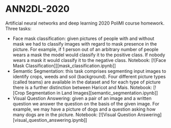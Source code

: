 # ANN2DL-2020
Artificial neural networks and deep learning 2020 PoliMI course homework.
Three tasks:
- Face mask classification: given pictures of people with and without mask we had to classify images with regard to mask presence in the picture. For example, if 1 person out of an arbitrary number of people wears a mask the model would classify it to the positive class. If nobody wears a mask it would classify it to the negative class.
Notebook: [![Face Mask Classification]][mask_classification.ipynb]] 
- Semantic Segmentation: this task comprises segmenting input images to identify crops, weeds and soil (background). Four different picture types (called teams) are available in the dataset and for each type of picture there is a further distinction between Haricot and Mais.
Notebook: [![Crop Segmentation in Land Images][semantic_segmentation.ipynb]]
- Visual Question Answering: given a pair of an image and a written question we answer the question on the basis of the given image. For example, we may have a picture of dogs and a question asking how many dogs are in the picture.
Notebook: [![Visual Question Answering][visual_question_answering.ipynb]]

